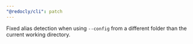 ```yaml
---
"@redocly/cli": patch
---
```


Fixed alias detection when using `--config` from a different folder than the current working directory.
